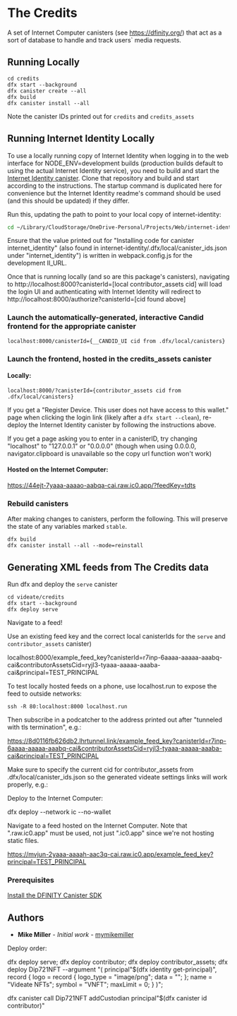 # The Credits

A set of Internet Computer canisters (see https://dfinity.org/) that act as a
sort of database to handle and track users` media requests.

## Running Locally

```
cd credits
dfx start --background
dfx canister create --all
dfx build
dfx canister install --all
```

Note the canister IDs printed out for `credits` and `credits_assets`

## Running Internet Identity Locally

To use a locally running copy of Internet Identity when logging in to the web
interface for NODE_ENV=development builds (production builds default to using
the actual Internet Identity service), you need to build and start the
[Internet Identity canister](https://github.com/dfinity/internet-identity).
Clone that repository and build and start according to the instructions. The
startup command is duplicated here for convenience but the Internet Identity
readme's command should be used (and this should be updated) if they differ.

Run this, updating the path to point to your local copy of internet-identity:

```bash
cd ~/Library/CloudStorage/OneDrive-Personal/Projects/Web/internet-identity/; rm -rf .dfx; II_FETCH_ROOT_KEY=1 dfx deploy --no-wallet --argument '(null)'
```

Ensure that the value printed out for "Installing code for canister
internet_identity" (also found in
internet-identity/.dfx/local/canister_ids.json under "internet_identity") is
written in webpack.config.js for the development II_URL.

Once that is running locally (and so are this package's canisters), navigating
to http://localhost:8000?canisterId=[local contributor_assets cid] will load
the login UI and authenticating with Internet Identity will redirect to
http://localhost:8000/authorize?canisterId=[cid found above]

### Launch the automatically-generated, interactive Candid frontend for the appropriate canister

`localhost:8000/canisterId={__CANDID_UI cid from .dfx/local/canisters}`

### Launch the frontend, hosted in the credits_assets canister

#### Locally:

`localhost:8000/?canisterId={contributor_assets cid from .dfx/local/canisters}`

If you get a "Register Device. This user does not have access to this wallet."
page when clicking the login link (likely after a `dfx start --clean`),
re-deploy the Internet Identity canister by following the instructions above.

If you get a page asking you to enter in a canisterID, try changing "localhost"
to "127.0.0.1" or "0.0.0.0" (though when using 0.0.0.0, navigator.clipboard is
unavailable so the copy url function won't work)

#### Hosted on the Internet Computer:

https://44ejt-7yaaa-aaaao-aabqa-cai.raw.ic0.app/?feedKey=tdts

### Rebuild canisters

After making changes to canisters, perform the following. This will preserve the state of any variables marked `stable`.

```
dfx build
dfx canister install --all --mode=reinstall
```

## Generating XML feeds from The Credits data

Run dfx and deploy the `serve` canister

```
cd videate/credits
dfx start --background
dfx deploy serve
```

Navigate to a feed!

Use an existing feed key and the correct local canisterIds for the `serve` and
`contributor_assets` canister)

localhost:8000/example_feed_key?canisterId=r7inp-6aaaa-aaaaa-aaabq-cai&contributorAssetsCid=ryjl3-tyaaa-aaaaa-aaaba-cai&principal=TEST_PRINCIPAL

To test locally hosted feeds on a phone, use localhost.run to expose the feed
to outside networks:

```
ssh -R 80:localhost:8000 localhost.run
```

Then subscribe in a podcatcher to the address printed out after "tunneled with
tls termination", e.g.:

https://8d0116fb626db2.lhrtunnel.link/example_feed_key?canisterId=r7inp-6aaaa-aaaaa-aaabq-cai&contributorAssetsCid=ryjl3-tyaaa-aaaaa-aaaba-cai&principal=TEST_PRINCIPAL

Make sure to specify the current cid for contributor_assets from
.dfx/local/canister_ids.json so the generated videate settings links will work
properly, e.g.:

Deploy to the Internet Computer:

dfx deploy --network ic --no-wallet

Navigate to a feed hosted on the Internet Computer. Note that ".raw.ic0.app"
must be used, not just ".ic0.app" since we're not hosting static files.

https://mvjun-2yaaa-aaaah-aac3q-cai.raw.ic0.app/example_feed_key?principal=TEST_PRINCIPAL

### Prerequisites

[Install the DFINITY Canister SDK](https://sdk.dfinity.org/docs/quickstart/quickstart.html#download-and-install)

## Authors

* **Mike Miller** - *Initial work* - [mymikemiller](https://github.com/mymikemiller)


Deploy order:

dfx deploy serve; dfx deploy contributor; dfx deploy contributor_assets; dfx deploy Dip721NFT --argument "(
  principal\"$(dfx identity get-principal)\", 
  record {
    logo = record {
      logo_type = \"image/png\";
      data = \"\";
    };
    name = \"Videate NFTs\";
    symbol = \"VNFT\";
    maxLimit = 0;
  }
)"; 

dfx canister call Dip721NFT addCustodian principal\"$(dfx canister id contributor)\"
